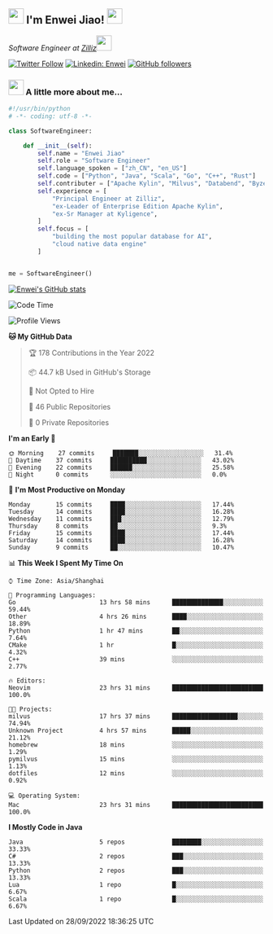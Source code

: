 <h2><img src="https://emojis.slackmojis.com/emojis/images/1531849430/4246/blob-sunglasses.gif?1531849430" width="30"/> I'm  Enwei Jiao! <img src="https://media.giphy.com/media/juBt25nT1KGys/giphy.gif" width=30> </h2>
<!-- <img align='right' src="https://media.giphy.com/media/M9gbBd9nbDrOTu1Mqx/giphy.gif" width="230"> -->
<p><em>Software Engineer at <a href="https://zilliz.com/">Zilliz</a><img src="https://media.giphy.com/media/WUlplcMpOCEmTGBtBW/giphy.gif" width="30"></em></p>

[![Twitter Follow](https://img.shields.io/twitter/follow/misteranmol?label=Follow)](https://twitter.com/intent/follow?screen_name=EnweiJiao)
[![Linkedin: Enwei](https://img.shields.io/badge/-enwei-blue?style=&logo=Linkedin&logoColor=white&link=https://www.linkedin.com/in/enwei-jiao-41192a97)](https://www.linkedin.com/in/enwei-jiao-41192a97/)
[![GitHub followers](https://img.shields.io/github/followers/jiaoew1991?label=Follow&style=social)](https://github.com/jiaoew1991)


### <img src="https://media.giphy.com/media/VgCDAzcKvsR6OM0uWg/giphy.gif" width="30"> A little more about me...  

```python
#!/usr/bin/python
# -*- coding: utf-8 -*-

class SoftwareEngineer:

    def __init__(self):
        self.name = "Enwei Jiao"
        self.role = "Software Engineer"
        self.language_spoken = ["zh_CN", "en_US"]
        self.code = ["Python", "Java", "Scala", "Go", "C++", "Rust"]
        self.contributer = ["Apache Kylin", "Milvus", "Databend", "Byzer-Lang"]
        self.experience = [
            "Principal Engineer at Zilliz",
            "ex-Leader of Enterprise Edition Apache Kylin",
            "ex-Sr Manager at Kyligence",
        ]
        self.focus = [
            "building the most popular database for AI",
            "cloud native data engine"
        ]


me = SoftwareEngineer()
```

[![Enwei's GitHub stats](https://github-readme-stats.vercel.app/api?username=jiaoew1991&count_private=true&show_icons=true)](https://github.com/jiaoew1991/jiaoew1991)

<!-- [![Top Langs](https://github-readme-stats.vercel.app/api/top-langs/?username=jiaoew1991&layout=compact)](https://github.com/jiaoew1991/jiaoew1991) -->

<!--START_SECTION:waka-->
![Code Time](http://img.shields.io/badge/Code%20Time-167%20hrs%2020%20mins-blue)

![Profile Views](http://img.shields.io/badge/Profile%20Views-0-blue)

**🐱 My GitHub Data** 

> 🏆 178 Contributions in the Year 2022
 > 
> 📦 44.7 kB Used in GitHub's Storage 
 > 
> 🚫 Not Opted to Hire
 > 
> 📜 46 Public Repositories 
 > 
> 🔑 0 Private Repositories  
 > 
**I'm an Early 🐤** 

```text
🌞 Morning    27 commits     ███████░░░░░░░░░░░░░░░░░░   31.4% 
🌆 Daytime    37 commits     ██████████░░░░░░░░░░░░░░░   43.02% 
🌃 Evening    22 commits     ██████░░░░░░░░░░░░░░░░░░░   25.58% 
🌙 Night      0 commits      ░░░░░░░░░░░░░░░░░░░░░░░░░   0.0%

```
📅 **I'm Most Productive on Monday** 

```text
Monday       15 commits     ████░░░░░░░░░░░░░░░░░░░░░   17.44% 
Tuesday      14 commits     ████░░░░░░░░░░░░░░░░░░░░░   16.28% 
Wednesday    11 commits     ███░░░░░░░░░░░░░░░░░░░░░░   12.79% 
Thursday     8 commits      ██░░░░░░░░░░░░░░░░░░░░░░░   9.3% 
Friday       15 commits     ████░░░░░░░░░░░░░░░░░░░░░   17.44% 
Saturday     14 commits     ████░░░░░░░░░░░░░░░░░░░░░   16.28% 
Sunday       9 commits      ██░░░░░░░░░░░░░░░░░░░░░░░   10.47%

```


📊 **This Week I Spent My Time On** 

```text
⌚︎ Time Zone: Asia/Shanghai

💬 Programming Languages: 
Go                       13 hrs 58 mins      ██████████████░░░░░░░░░░░   59.44% 
Other                    4 hrs 26 mins       ████░░░░░░░░░░░░░░░░░░░░░   18.89% 
Python                   1 hr 47 mins        ██░░░░░░░░░░░░░░░░░░░░░░░   7.64% 
CMake                    1 hr                █░░░░░░░░░░░░░░░░░░░░░░░░   4.32% 
C++                      39 mins             ░░░░░░░░░░░░░░░░░░░░░░░░░   2.77%

🔥 Editors: 
Neovim                   23 hrs 31 mins      █████████████████████████   100.0%

🐱‍💻 Projects: 
milvus                   17 hrs 37 mins      ██████████████████░░░░░░░   74.94% 
Unknown Project          4 hrs 57 mins       █████░░░░░░░░░░░░░░░░░░░░   21.12% 
homebrew                 18 mins             ░░░░░░░░░░░░░░░░░░░░░░░░░   1.29% 
pymilvus                 15 mins             ░░░░░░░░░░░░░░░░░░░░░░░░░   1.13% 
dotfiles                 12 mins             ░░░░░░░░░░░░░░░░░░░░░░░░░   0.92%

💻 Operating System: 
Mac                      23 hrs 31 mins      █████████████████████████   100.0%

```

**I Mostly Code in Java** 

```text
Java                     5 repos             ████████░░░░░░░░░░░░░░░░░   33.33% 
C#                       2 repos             ███░░░░░░░░░░░░░░░░░░░░░░   13.33% 
Python                   2 repos             ███░░░░░░░░░░░░░░░░░░░░░░   13.33% 
Lua                      1 repo              █░░░░░░░░░░░░░░░░░░░░░░░░   6.67% 
Scala                    1 repo              █░░░░░░░░░░░░░░░░░░░░░░░░   6.67%

```



 Last Updated on 28/09/2022 18:36:25 UTC
<!--END_SECTION:waka-->

